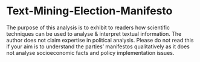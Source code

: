 # Text-Mining-Election-Manifesto
The purpose of this analysis is to exhibit to readers how scientific techniques can be used to analyse &amp; interpret textual information. The author does not claim expertise in political analysis. Please do not read this if your aim is to understand the parties’ manifestos qualitatively as it does not analyse socioeconomic facts and policy implementation issues.
